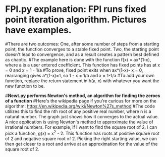 # FPI.py explanation: FPI runs fixed point iteration algorithm. Pictures have examples. 
#There are two outcomes: One, after some number of steps from a starting point, the function converges to a stable fixed point. Two, the starting point doesn't lead to convergence, and as a result creates a pattern best defined as chaotic. 
#The example here is done with the function f(x) = ax*(1-x), where a is a user entered coefficient. This function has fixed points has at x = 0 and x = 1 - 1/a 
#To prove, fixed point exits when ax*(1-x)- x = 0, rearranging gives a*(1-x)=1, so 1 - x = 1/a and x = 1-1/a
#To add your own function, replace the return statement in h(a, x) with whatever you want the new function to be. 

#**Newt.py performs Newton's method, an algorithm for finding the zeroes of a function**
#Here's the wikipedia page if you're curious for more on the algorithm: https://en.wikipedia.org/wiki/Newton%27s_method
#The code utilizes this to find the nth root of any positive real number, where n is a natural number. The graph just shows how it converges to the actual value. A nice application is using Newton's method to approximate the value of irrational numbers. For example, if I want to find the square root of 2, I can pick a function, g(x) = x<sup>2</sup> - 2. This function has roots at positive square root of 2 and negative square root of 2. Picking the right starting value, we can then get closer to a root and arrive at an approximation for the value of the square root of 2. 
